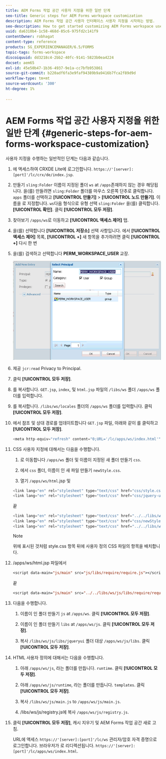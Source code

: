 ```yaml
---
title: AEM Forms 작업 공간 사용자 지정을 위한 일반 단계
seo-title: Generic steps for AEM Forms workspace customization
description: AEM Forms 작업 공간 사용자 인터페이스 사용자 지정을 시작하는 방법.
seo-description: How to get started customizing AEM Forms workspace user interface.
uuid: da6310b4-1c58-468d-85c6-975fd2c141f9
contentOwner: robhagat
content-type: reference
products: SG_EXPERIENCEMANAGER/6.5/FORMS
topic-tags: forms-workspace
discoiquuid: dd3218c4-2bb2-40fc-9141-5823b0ea4224
docset: aem65
exl-id: 45e50b47-1b36-4937-9e1a-cc7bfb953861
source-git-commit: b220adf6fa3e9faf94389b9a9416b7fca2f89d9d
workflow-type: tm+mt
source-wordcount: '300'
ht-degree: 1%

---
```


# AEM Forms 작업 공간 사용자 지정을 위한 일반 단계 {#generic-steps-for-aem-forms-workspace-customization}

사용자 지정을 수행하는 일반적인 단계는 다음과 같습니다.

1. 에 액세스하여 CRXDE Lite에 로그인합니다. `https://'[server]:[port]'/lc/crx/de/index.jsp`.
1. 만들기 `sling:Folder` 이름이 지정된 폴더 `ws` at `/apps`존재하지 않는 경우 해당됩니다. 을(를) 만들려면 `sling:Folder` 폴더를 마우스 오른쪽 단추로 클릭합니다. `apps` 폴더를 선택하고 **[!UICONTROL 만들기]** > **[!UICONTROL 노드 만들기]**. 이름을 로 지정합니다. `ws`다음 형식으로 유형 선택 `sling:Folder` 을(를) 클릭합니다. **[!UICONTROL 확인]**. 클릭 **[!UICONTROL 모두 저장]**.
1. 찾아보기 `/apps/ws`로 이동하고 **[!UICONTROL 액세스 제어]** 탭.
1. 을(를) 선택합니다 **[!UICONTROL 저장소]** 선택 사항입니다. 에서 **[!UICONTROL 액세스 제어]** 목록, **[!UICONTROL +]** 새 항목을 추가하려면 클릭 **[!UICONTROL +]** 다시 한 번
1. 을(를) 검색하고 선택합니다 **PERM_WORKSPACE_USER** 교장.

   ![Analysis Workspace를 사용자 지정하는 일반 단계의 일부로 PERM_WORKSPACE_USER 주도자를 선택합니다](assets/perm_workspace_user.png)

1. 제공 `jcr:read` Privacy to Principal.
1. 클릭 **[!UICONTROL 모두 저장]**.
1. 를 복사합니다. `GET.jsp`, `index`, 및 `html.jsp` 파일의 `/libs/ws` 폴더 `/apps/ws` 폴더를 입력합니다.
1. 를 복사합니다. `/libs/ws/locales` 폴더의 `/apps/ws` 폴더를 입력합니다. 클릭 **[!UICONTROL 모두 저장]**.
1. 에서 참조 및 상대 경로를 업데이트합니다 `GET.jsp` 파일, 아래와 같이 를 클릭하고 **[!UICONTROL 모두 저장]**.

   ```javascript
   <meta http-equiv="refresh" content="0;URL='/lc/apps/ws/index.html'" />
   ```

1. CSS 사용자 지정에 대해서는 다음을 수행합니다.

   1. 로 이동합니다 `/apps/ws` 폴더 및 이름이 지정된 새 폴더 만들기 `css`.

   1. 에서 `css` 폴더, 이름이 인 새 파일 만들기 `newStyle.css`.

   1. 열기 `/apps/ws/html`.jsp 및

   ```javascript
   <link lang="en" rel="stylesheet" type="text/css" href="css/style.css" />
   <link lang="en" rel="stylesheet" type="text/css" href="css/jquery-ui.css"/>
   ```

   끝

   ```javascript
   <link lang="en" rel="stylesheet" type="text/css" href="../../libs/ws/css/style.css" />
   <link lang="en" rel="stylesheet" type="text/css" href="css/newStyle.css" />
   <link lang="en" rel="stylesheet" type="text/css" href="../../libs/ws/css/jquery-ui.css"/>
   ```

   >[!NOTE]
   >
   >위에 표시된 것처럼 style.css 항목 뒤에 사용자 정의 CSS 파일의 항목을 배치합니다.

1. /apps/ws/html.jsp 파일에서

   ```jsp
   <script data-main="js/main" src="js/libs/require/require.js"></script>
   ```

   끝

   ```jsp
   <script data-main="js/main" src="../../libs/ws/js/libs/require/require.js"></script>
   ```

1. 다음을 수행합니다.

   1. 이름이 인 폴더 만들기 `js` at `/apps/ws`. 클릭 **[!UICONTROL 모두 저장]**.

   1. 이름이 인 폴더 만들기 `libs` at `/apps/ws/js`. 클릭 **[!UICONTROL 모두 저장]**.

   1. 복사 `/libs/ws/js/libs/jqueryui` 폴더 대상 `/apps/ws/js/libs`. 클릭 **[!UICONTROL 모두 저장]**.

1. HTML 사용자 정의에 대해서는 다음을 수행합니다.

   1. 아래 `/apps/ws/js`, 라는 폴더를 만듭니다. `runtime`. 클릭 **[!UICONTROL 모두 저장]**.

   1. 아래 `/apps/ws/js/runtime`, 라는 폴더를 만듭니다. `templates`. 클릭 **[!UICONTROL 모두 저장]**.

   1. 복사 `/libs/ws/js/main.js` to `/apps/ws/js/main.js`.

   1. /libs/ws/js/registry.js에 복사 `/apps/ws/js/registry.js`.

1. 클릭 **[!UICONTROL 모두 저장]**, 캐시 지우기 및 AEM Forms 작업 공간 새로 고침.

   URL에 액세스 `https://'[server]:[port]'/lc/ws` 관리자/암호 자격 증명으로 로그인합니다. 브라우저가 로 리디렉션됩니다. `https://'[server]:[port]'/lc/apps/ws/index.html`.
